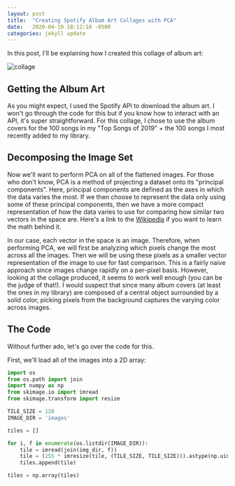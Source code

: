 ```yaml
---
layout: post
title:  "Creating Spotify Album Art Collages with PCA"
date:   2020-04-10 18:12:10 -0500
categories: jekyll update
---
```


In this post, I'll be explaining how I created this collage of album art:

![collage](/images/collage.png)

## Getting the Album Art

As you might expect, I used the Spotify API to download the album art. I won't go through the code for this but if you know how to interact with an API, it's super straightforward. For this collage, I chose to use the album covers for the 100 songs in my "Top Songs of 2019" + the 100 songs I most recently added to my library.

## Decomposing the Image Set

Now we'll want to perform PCA on all of the flattened images. For those who don't know, PCA is a method of projecting a dataset onto its "principal components". Here, principal components are defined as the axes in which the data varies the most. If we then choose to represent the data only using some of these principal components, then we have a more compact representation of how the data varies to use for comparing how similar two vectors in the space are. Here's a link to the [Wikipedia](https://en.wikipedia.org/wiki/Principal_component_analysis) if you want to learn the math behind it.

In our case, each vector in the space is an image. Therefore, when performing PCA, we will first be analyzing which pixels change the most across all the images. Then we will be using these pixels as a smaller vector representation of the image to use for fast comparison. This is a fairly naive approach since images change rapidly on a per-pixel basis. However, looking at the collage produced, it seems to work well enough (you can be the judge of that!). I would suspect that since many album covers (at least the ones in my library) are composed of a central object surrounded by a solid color, picking pixels from the background captures the varying color across images.

## The Code

Without further ado, let's go over the code for this.

First, we'll load all of the images into a 2D array:

```python
import os
from os.path import join
import numpy as np
from skimage.io import imread
from skimage.transform import resize

TILE_SIZE = 128
IMAGE_DIR = 'images'

tiles = []

for i, f in enumerate(os.listdir(IMAGE_DIR)):
    tile = imread(join(img_dir, f))
    tile = (255 * imresize(tile, (TILE_SIZE, TILE_SIZE))).astype(np.uint8).ravel()
    tiles.append(tile)

tiles = np.array(tiles)
```
